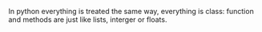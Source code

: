 In python everything is treated the same way, everything is class: 
function and methods are just like lists, interger or floats.

